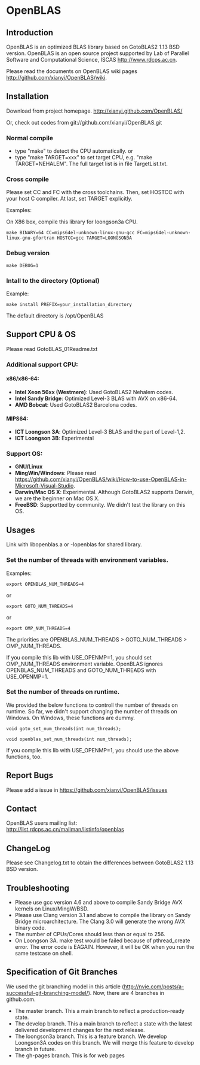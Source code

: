 # OpenBLAS

## Introduction
OpenBLAS is an optimized BLAS library based on GotoBLAS2 1.13 BSD version. OpenBLAS is an open source project supported by Lab of Parallel Software and Computational Science, ISCAS <http://www.rdcps.ac.cn>.

Please read the documents on OpenBLAS wiki pages <http://github.com/xianyi/OpenBLAS/wiki>.

## Installation
Download from project homepage. http://xianyi.github.com/OpenBLAS/

Or, check out codes from git://github.com/xianyi/OpenBLAS.git
### Normal compile
  * type "make" to detect the CPU automatically.
  or
  * type "make TARGET=xxx" to set target CPU, e.g. "make TARGET=NEHALEM". The full target list is in file TargetList.txt.

### Cross compile
Please set CC and FC with the cross toolchains. Then, set HOSTCC with your host C compiler. At last, set TARGET explicitly.

Examples:

On X86 box, compile this library for loongson3a CPU.

    make BINARY=64 CC=mips64el-unknown-linux-gnu-gcc FC=mips64el-unknown-linux-gnu-gfortran HOSTCC=gcc TARGET=LOONGSON3A

### Debug version

    make DEBUG=1

### Intall to the directory (Optional)

Example:

    make install PREFIX=your_installation_directory

The default directory is /opt/OpenBLAS

## Support CPU & OS
Please read GotoBLAS_01Readme.txt

### Additional support CPU:

#### x86/x86-64:
- **Intel Xeon 56xx (Westmere)**: Used GotoBLAS2 Nehalem codes.
- **Intel Sandy Bridge**: Optimized Level-3 BLAS with AVX on x86-64.
- **AMD Bobcat**: Used GotoBLAS2 Barcelona codes.

#### MIPS64:
- **ICT Loongson 3A**: Optimized Level-3 BLAS and the part of Level-1,2.
- **ICT Loongson 3B**: Experimental

### Support OS:
- **GNU/Linux**
- **MingWin/Windows**: Please read <https://github.com/xianyi/OpenBLAS/wiki/How-to-use-OpenBLAS-in-Microsoft-Visual-Studio>.
- **Darwin/Mac OS X**: Experimental. Although GotoBLAS2 supports Darwin, we are the beginner on Mac OS X.
- **FreeBSD**: Supportted by community. We didn't test the library on this OS.

## Usages
Link with libopenblas.a or -lopenblas for shared library.

### Set the number of threads with environment variables. 

Examples:

    export OPENBLAS_NUM_THREADS=4

 or

    export GOTO_NUM_THREADS=4

 or 

    export OMP_NUM_THREADS=4

The priorities are OPENBLAS_NUM_THREADS > GOTO_NUM_THREADS > OMP_NUM_THREADS.

If you compile this lib with USE_OPENMP=1, you should set OMP_NUM_THREADS environment variable. OpenBLAS ignores OPENBLAS_NUM_THREADS and GOTO_NUM_THREADS with USE_OPENMP=1.

### Set the number of threads on runtime. 

We provided the below functions to controll the number of threads on runtime. So far, we didn't support changing the number of threads on Windows. On Windows, these functions are dummy.

    void goto_set_num_threads(int num_threads);

    void openblas_set_num_threads(int num_threads);

If you compile this lib with USE_OPENMP=1, you should use the above functions, too.

## Report Bugs
Please add a issue in https://github.com/xianyi/OpenBLAS/issues

## Contact
OpenBLAS users mailing list: http://list.rdcps.ac.cn/mailman/listinfo/openblas

## ChangeLog
Please see Changelog.txt to obtain the differences between GotoBLAS2 1.13 BSD version.

## Troubleshooting
* Please use gcc version 4.6 and above to compile Sandy Bridge AVX kernels on Linux/MingW/BSD.
* Please use Clang version 3.1 and above to compile the library on Sandy Bridge microarchitecture. The Clang 3.0 will generate the wrong AVX binary code.
* The number of CPUs/Cores should less than or equal to 256. 
* On Loongson 3A. make test would be failed because of pthread_create error. The error code is EAGAIN. However, it will be OK when you run the same testcase on shell. 

## Specification of Git Branches
We used the git branching model in this article (http://nvie.com/posts/a-successful-git-branching-model/). 
Now, there are 4 branches in github.com.
  * The master branch. This a main branch to reflect a production-ready state.
  * The develop branch. This a main branch to reflect a state with the latest delivered development changes for the next release.
  * The loongson3a branch. This is a feature branch. We develop Loongson3A codes on this branch. We will merge this feature to develop branch in future.
  * The gh-pages branch. This is for web pages

